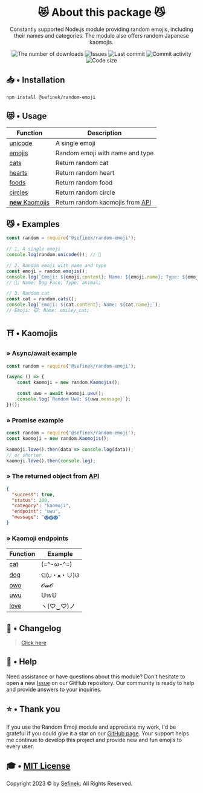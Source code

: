 <div align="center">
    <h1>😻 About this package 😼</h1>
    <p>Constantly supported Node.js module providing random emojis, including their names and categories. The module also offers random Japanese kaomojis.</p>
    <a href="https://www.npmjs.com/package/@sefinek/random-emoji" target="_blank" title="random-emoji - npm" style="text-decoration:none">
        <img src="https://img.shields.io/npm/dt/@sefinek/random-emoji.svg?maxAge=3600" alt="The number of downloads">
        <img src="https://img.shields.io/github/issues/sefinek24/random-emoji" alt="Issues">
        <img src="https://img.shields.io/github/last-commit/sefinek24/random-emoji" alt="Last commit">
        <img src="https://img.shields.io/github/commit-activity/w/sefinek24/random-emoji" alt="Commit activity">
        <img src="https://img.shields.io/github/languages/code-size/sefinek24/random-emoji" alt="Code size">
    </a>
</div>

## 📥 • Installation
```bash
npm install @sefinek/random-emoji
```


## 😻 • Usage
| Function                                                                                                                   | Description                                                |
|----------------------------------------------------------------------------------------------------------------------------|------------------------------------------------------------|
| [unicode](https://github.com/sefinek24/random-emoji/blob/f8e6a007717dc5e51adc31b4418bb954e2d364e5/example.js#L4)           | A single emoji                                             |
| [emojis](https://github.com/sefinek24/random-emoji/blob/f8e6a007717dc5e51adc31b4418bb954e2d364e5/example.js#L7)            | Random emoji with name and type                            |
| [cats](https://github.com/sefinek24/random-emoji/blob/f8e6a007717dc5e51adc31b4418bb954e2d364e5/example.js#L11)             | Return random cat                                          |
| [hearts](https://github.com/sefinek24/random-emoji/blob/f8e6a007717dc5e51adc31b4418bb954e2d364e5/example.js#L14)           | Return random heart                                        |
| [foods](https://github.com/sefinek24/random-emoji/blob/f8e6a007717dc5e51adc31b4418bb954e2d364e5/example.js#L18)            | Return random food                                         |
| [circles](https://github.com/sefinek24/random-emoji/blob/f8e6a007717dc5e51adc31b4418bb954e2d364e5/example.js#L22)          | Return random circle                                       |
| [**new** Kaomojis](https://github.com/sefinek24/random-emoji/blob/f8e6a007717dc5e51adc31b4418bb954e2d364e5/example.js#L28) | Return random kaomojis from [API](https://api.sefinek.net) |


## 😼 • Examples
```js
const random = require('@sefinek/random-emoji');

// 1. A single emoji
console.log(random.unicode()); // 🥰

// 2. Random emoji with name and type
const emoji = random.emojis();
console.log(`Emoji: ${emoji.content}; Name: ${emoji.name}; Type: ${emoji.type};`);
// 🐶; Name: Dog Face; Type: animal;

// 3. Random cat
const cat = random.cats();
console.log(`Emoji: ${cat.content}; Name: ${cat.name};`);
// Emoji: 😺; Name: smiley_cat;
```


## ⛩️ • Kaomojis
### » Async/await example
```js
const random = require('@sefinek/random-emoji');

(async () => {
    const kaomoji = new random.Kaomojis();

    const uwu = await kaomoji.uwu();
    console.log(`Random UwU: ${uwu.message}`);
})();
```

### » Promise example
```js
const random = require('@sefinek/random-emoji');
const kaomoji = new random.Kaomojis();

kaomoji.love().then(data => console.log(data));
// or shorter
kaomoji.love().then(console.log);
```

### » The returned object from [API](https://api.sefinek.net)
```json
{
  "success": true,
  "status": 200,
  "category": "kaomoji",
  "endpoint": "uwu",
  "message": "🅤🅦🅤"
}
```


### » Kaomoji endpoints
| Function                                            | Example   |
|-----------------------------------------------------|-----------|
| [cat](https://api.sefinek.net/api/v2/kaomoji/cat)   | (=^-ω-^=) |
| [dog](https://api.sefinek.net/api/v2/kaomoji/dog)   | ଘ(∪・ﻌ・∪)ଓ |
| [owo](https://api.sefinek.net/api/v2/kaomoji/owo)   | 𝓞𝔀𝓞    |
| [uwu](https://api.sefinek.net/api/v2/kaomoji/uwu)   | 𝕌𝕨𝕌    |
| [love](https://api.sefinek.net/api/v2/kaomoji/love) | ヽ(♡‿♡)ノ   |

    
## 📝 • Changelog
> [Click here](CHANGELOG.md)


## 🤝 • Help
Need assistance or have questions about this module? Don't hesitate to open a new [Issue](https://github.com/sefinek24/random-emoji/issues/new) on our GitHub repository.
Our community is ready to help and provide answers to your inquiries.
  

## ⭐ • Thank you
If you use the Random Emoji module and appreciate my work, I'd be grateful if you could give it a star on our [GitHub page](https://github.com/sefinek24/random-emoji).
Your support helps me continue to develop this project and provide new and fun emojis to every user.


## 🎓 • [MIT License](LICENSE)
Copyright 2023 © by [Sefinek](https://sefinek.net). All Rights Reserved.